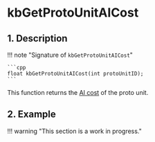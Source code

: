# kbGetProtoUnitAICost

## 1. Description

!!! note "Signature of `kbGetProtoUnitAICost`"

    ```cpp
    float kbGetProtoUnitAICost(int protoUnitID);
    ```

This function returns the [AI cost](../../../glossary/ai-cost.md) of the proto
unit.

## 2. Example

!!! warning "This section is a work in progress."
